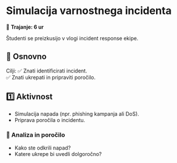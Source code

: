 # Simulacija varnostnega incidenta

📅 **Trajanje: 6 ur**

Študenti se preizkusijo v vlogi incident response ekipe.

## 🧪 Osnovno

Cilji:
✅ Znati identificirati incident.  
✅ Znati ukrepati in pripraviti poročilo.  

## 1️⃣ Aktivnost

- Simulacija napada (npr. phishing kampanja ali DoS).
- Priprava poročila o incidentu.

### 📝 Analiza in poročilo
- Kako ste odkrili napad?
- Katere ukrepe bi uvedli dolgoročno?
